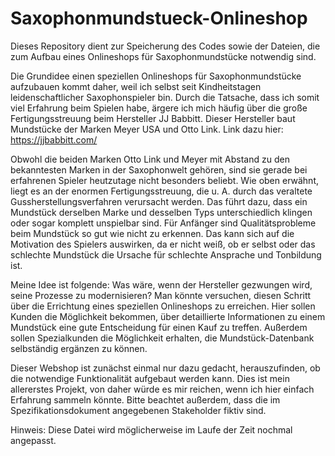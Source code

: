 # Saxophonmundstueck-Onlineshop
Dieses Repository dient zur Speicherung des Codes sowie der Dateien, die zum Aufbau eines Onlineshops für Saxophonmundstücke notwendig sind.

Die Grundidee einen speziellen Onlineshops für Saxophonmundstücke aufzubauen kommt daher, weil ich selbst seit Kindheitstagen leidenschaftlicher Saxophonspieler bin.
Durch die Tatsache, dass ich somit viel Erfahrung beim Spielen habe, ärgere ich mich häufig über die große Fertigungsstreuung beim Hersteller JJ Babbitt. Dieser Hersteller baut Mundstücke der Marken Meyer USA und Otto Link. Link dazu hier: https://jjbabbitt.com/

Obwohl die beiden Marken Otto Link und Meyer mit Abstand zu den bekanntesten Marken in der Saxophonwelt gehören, sind sie gerade bei erfahrenen Spieler heutzutage nicht
besonders beliebt. Wie oben erwähnt, liegt es an der enormen Fertigungsstreuung, die u. A. durch das veraltete Gussherstellungsverfahren verursacht werden. Das führt dazu, dass ein Mundstück derselben Marke und desselben Typs unterschiedlich klingen oder sogar komplett unspielbar sind. Für Anfänger sind Qualitätsprobleme beim Mundstück so gut wie nicht zu erkennen. Das kann sich auf die Motivation des Spielers auswirken, da er nicht weiß, ob er selbst oder das schlechte Mundstück die Ursache für schlechte Ansprache und Tonbildung ist. 

Meine Idee ist folgende: Was wäre, wenn der Hersteller gezwungen wird, seine Prozesse zu modernisieren? Man könnte versuchen, diesen Schritt über die Errichtung eines speziellen Onlineshops zu erreichen. Hier sollen Kunden die Möglichkeit bekommen, über detaillierte Informationen zu einem Mundstück eine gute Entscheidung für einen Kauf zu treffen. Außerdem sollen Spezialkunden die Möglichkeit erhalten, die Mundstück-Datenbank selbständig ergänzen zu können.

Dieser Webshop ist zunächst einmal nur dazu gedacht, herauszufinden, ob die notwendige Funktionalität aufgebaut werden kann. Dies ist mein allererstes Projekt, von daher würde es mir reichen, wenn ich hier einfach Erfahrung sammeln könnte. Bitte beachtet außerdem, dass die im Spezifikationsdokument angegebenen Stakeholder fiktiv sind.

Hinweis: Diese Datei wird möglicherweise im Laufe der Zeit nochmal angepasst.
